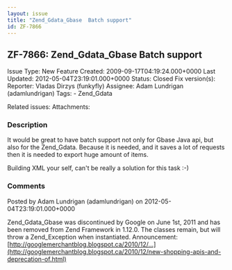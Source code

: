 ```yaml
---
layout: issue
title: "Zend_Gdata_Gbase  Batch support"
id: ZF-7866
---
```


ZF-7866: Zend\_Gdata\_Gbase Batch support
-----------------------------------------

 Issue Type: New Feature Created: 2009-09-17T04:19:24.000+0000 Last Updated: 2012-05-04T23:19:01.000+0000 Status: Closed Fix version(s): 
 Reporter:  Vladas Dirzys (funkyfly)  Assignee:  Adam Lundrigan (adamlundrigan)  Tags: - Zend\_Gdata
 
 Related issues: 
 Attachments: 
### Description

It would be great to have batch support not only for Gbase Java api, but also for the Zend\_Gdata. Because it is needed, and it saves a lot of requests then it is needed to export huge amount of items.

Building XML your self, can't be really a solution for this task :-)

 

 

### Comments

Posted by Adam Lundrigan (adamlundrigan) on 2012-05-04T23:19:01.000+0000

Zend\_Gdata\_Gbase was discontinued by Google on June 1st, 2011 and has been removed from Zend Framework in 1.12.0. The classes remain, but will throw a Zend\_Exception when instantiated. Announcement: [http://googlemerchantblog.blogspot.ca/2010/12/…](http://googlemerchantblog.blogspot.ca/2010/12/new-shopping-apis-and-deprecation-of.html)

 

 